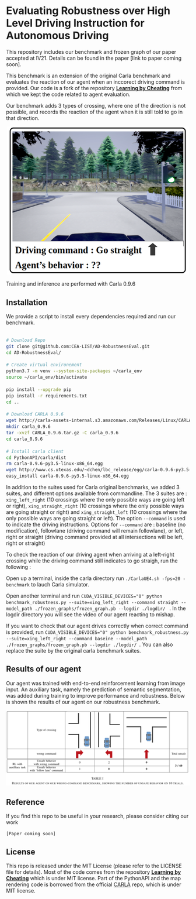 # Evaluating Robustness over High Level Driving Instruction for Autonomous Driving

This repository includes our benchmark and frozen graph of our paper accepted at IV21. Details can be found in the paper [link to paper coming soon]. 

This benchmark is an extension of the original Carla benchmark and evaluates the reaction of our agent when an inccorect driving command is provided. 
Our code is a fork of the repository [**Learning by Cheating**](https://github.com/dianchen96/LearningByCheating) from which we kept the code related to agent evaluation. 

Our benchmark adds 3 types of crossing, where one of the direction is not possible, and records the reaction of the agent when it is still told to go in that direction. 

<p align="center">
<img src="https://github.com/CEA-LIST/AD-RobustnessEval/blob/master/figs/img3.png" width="500"/>
</p>

Training and inference are performed with Carla 0.9.6


## Installation

We provide a script to install every dependencies required and run our benchmark. 

```bash

# Download Repo
git clone git@github.com:CEA-LIST/AD-RobustnessEval.git
cd AD-RobustnessEval/

# Create virtual environement 
python3.7 -m venv --system-site-packages ~/carla_env
source ~/carla_env/bin/activate

pip install --upgrade pip
pip install -r requirements.txt
cd ..

# Download CARLA 0.9.6
wget http://carla-assets-internal.s3.amazonaws.com/Releases/Linux/CARLA_0.9.6.tar.gz
mkdir carla_0.9.6
tar -xvzf CARLA_0.9.6.tar.gz -C carla_0.9.6
cd carla_0.9.6

# Install carla client
cd PythonAPI/carla/dist
rm carla-0.9.6-py3.5-linux-x86_64.egg
wget http://www.cs.utexas.edu/~dchen/lbc_release/egg/carla-0.9.6-py3.5-linux-x86_64.egg
easy_install carla-0.9.6-py3.5-linux-x86_64.egg

```

In addition to the suites used for Carla original benchmarks, we added 3 suites, and different options available from commandline. 
The 3 suites are : `xing_left_right` (10 crossings where the only possible ways are going left or right), `xing_straight_right` (10 crossings where the only possible ways are going straight or right) and `xing_straight_left` (10 crossings where the only possible ways are going straight or left). The option `--command` is used to indicate the driving instructions. Options for `--command` are : baseline (no modification), followlane (driving command will remain followlane), or left, right or straight (driving command provided at all intersections will be left, right or straight)

To check the reaction of our driving agent when arriving at a left-right crossing while the driving command still indicates to go straigh,  run the following : 

Open up a terminal, inside the carla directory run `./CarlaUE4.sh -fps=20 -benchmark` to lauch Carla simulator.

Open another terminal and run `CUDA_VISIBLE_DEVICES="0" python benchmark_robustness.py --suite=xing_left_right --command straight --model_path ./frozen_graphs/frozen_graph.pb --logdir ./logdir/ ` . In the logdir directory you will see the video of our agent reacting to mishap. 

If you want to check that our agent drives correctly when correct command is provided, run  `CUDA_VISIBLE_DEVICES="0" python benchmark_robustness.py --suite=xing_left_right --command baseine --model_path ./frozen_graphs/frozen_graph.pb --logdir ./logdir/ `. You can also replace the suite by the original carla benchmark suites. 

## Results of our agent 

Our agent was trained with end-to-end reinforcement learning from image input. An auxiliary task, namely the prediction of semantic segmentation, was added during training to improve performance and robustness. Below is shown the results of our agent on our robustness benchmark. 

<p align="center">
<img src="https://github.com/CEA-LIST/AD-RobustnessEval/blob/master/figs/table.png" width="1000"/>
</p>

## Reference
If you find this repo to be useful in your research, please consider citing our work
```
[Paper coming soon]
```

## License
This repo is released under the MIT License (please refer to the LICENSE file for details).
Most of the code comes from the repository 
[**Learning by Cheating**](https://github.com/dianchen96/LearningByCheating)
which is under MIT license.
Part of the PythonAPI and the map rendering code is borrowed from the official 
[CARLA](https://github.com/carla-simulator/carla) repo, which is under MIT license.
